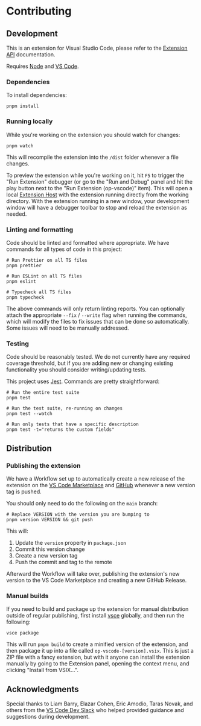 # Contributing

## Development

This is an extension for Visual Studio Code, please refer to the [Extension API](https://code.visualstudio.com/api) documentation.

Requires [Node](https://nodejs.org/en/) and [VS Code](https://code.visualstudio.com/).

### Dependencies

To install dependencies:

```shell
pnpm install
```

### Running locally

While you're working on the extension you should watch for changes:

```shell
pnpm watch
```

This will recompile the extension into the `/dist` folder whenever a file changes.

To preview the extension while you're working on it, hit `F5` to trigger the "Run Extension" debugger (or go to the "Run and Debug" panel and hit the play button next to the "Run Extension (op-vscode)" item). This will open a local [Extension Host](https://code.visualstudio.com/api/advanced-topics/extension-host) with the extension running directly from the working directory. With the extension running in a new window, your development window will have a debugger toolbar to stop and reload the extension as needed.

### Linting and formatting

Code should be linted and formatted where appropriate. We have commands for all types of code in this project:

```shell
# Run Prettier on all TS files
pnpm prettier

# Run ESLint on all TS files
pnpm eslint

# Typecheck all TS files
pnpm typecheck
```

The above commands will only return linting reports. You can optionally attach the appropriate `--fix` / `--write` flag when running the commands, which will modify the files to fix issues that can be done so automatically. Some issues will need to be manually addressed.

### Testing

Code should be reasonably tested. We do not currently have any required coverage threshold, but if you are adding new or changing existing functionality you should consider writing/updating tests.

This project uses [Jest](https://jestjs.io/). Commands are pretty straightforward:

```shell
# Run the entire test suite
pnpm test

# Run the test suite, re-running on changes
pnpm test --watch

# Run only tests that have a specific description
pnpm test -t="returns the custom fields"
```

## Distribution

### Publishing the extension

We have a Workflow set up to automatically create a new release of the extension on the [VS Code Marketplace](https://marketplace.visualstudio.com/items?itemName=1Password.op-vscode) and [GitHub](https://github.com/1Password/op-vscode/releases) whenever a new version tag is pushed.

You should only need to do the following on the `main` branch:

```shell
# Replace VERSION with the version you are bumping to
pnpm version VERSION && git push
```

This will:

1. Update the `version` property in `package.json`
2. Commit this version change
3. Create a new version tag
4. Push the commit and tag to the remote

Afterward the Workflow will take over, publishing the extension's new version to the VS Code Marketplace and creating a new GitHub Release.

### Manual builds

If you need to build and package up the extension for manual distribution outside of regular publishing, first install [vsce](https://github.com/microsoft/vscode-vsce) globally, and then run the following:

```shell
vsce package
```

This will run `pnpm build` to create a minified version of the extension, and then package it up into a file called `op-vscode-[version].vsix`. This is just a ZIP file with a fancy extension, but with it anyone can install the extension manually by going to the Extension panel, opening the context menu, and clicking "Install from VSIX...".

## Acknowledgments

Special thanks to Liam Barry, Elazar Cohen, Eric Amodio, Taras Novak, and others from the [VS Code Dev Slack](https://aka.ms/vscode-dev-community) who helped provided guidance and suggestions during development.
